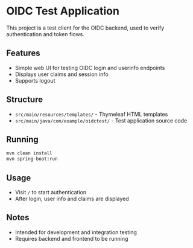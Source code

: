 # OIDC Test Application

This project is a test client for the OIDC backend, used to verify authentication and token flows.

## Features

- Simple web UI for testing OIDC login and userinfo endpoints
- Displays user claims and session info
- Supports logout

## Structure

- `src/main/resources/templates/` - Thymeleaf HTML templates
- `src/main/java/com/example/oidctest/` - Test application source code

## Running

```sh
mvn clean install
mvn spring-boot:run
```

## Usage

- Visit `/` to start authentication
- After login, user info and claims are displayed

## Notes

- Intended for development and integration testing
- Requires backend and frontend to be running


